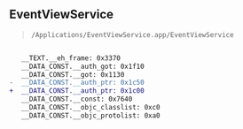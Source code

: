 ## EventViewService

> `/Applications/EventViewService.app/EventViewService`

```diff

   __TEXT.__eh_frame: 0x3370
   __DATA_CONST.__auth_got: 0x1f10
   __DATA_CONST.__got: 0x1130
-  __DATA_CONST.__auth_ptr: 0x1c50
+  __DATA_CONST.__auth_ptr: 0x1c00
   __DATA_CONST.__const: 0x7640
   __DATA_CONST.__objc_classlist: 0xc0
   __DATA_CONST.__objc_protolist: 0xa0

```
